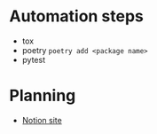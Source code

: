 # Automation steps
* tox
* poetry
    `poetry add <package name>`
* pytest

# Planning
* [Notion site](https://www.notion.so/panzoto/12d889efe8c280d98b68ef6c6ce2293a?v=12d889efe8c281a1a45a000c80a63373)
